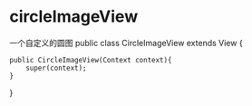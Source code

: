 # circleImageView
一个自定义的圆图
public class CircleImageView extends View {

    public CircleImageView(Context context){
        super(context);
    }
    
}
